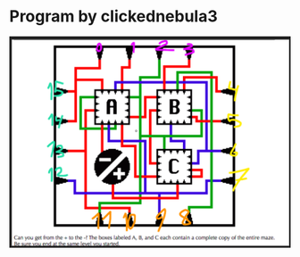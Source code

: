# Program by clickednebula3

![](https://github.com/clickednebula3/Mark-J-P-Wolf-Fractal-Puzzle/blob/main/markpuzzle.png)